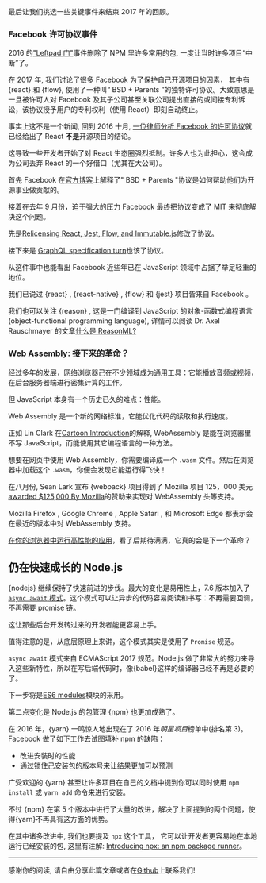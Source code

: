 最后让我们挑选一些关键事件来结束 2017 年的回顾。

### Facebook 许可协议事件

2016 的["Leftpad 门"](http://developer.telerik.com/featured/left-pad-indicative-fragile-javascript-ecosystem/)事件删除了 NPM 里许多常用的包, 一度让当时许多项目“中断”了。

在 2017 年, 我们讨论了很多 Facebook 为了保护自己开源项目的因素， 其中有 {react} 和 {flow}, 使用了一种叫“ BSD + Parents ”的独特许可协议。大致意思是一旦被许可人对 Facebook 及其子公司甚至关联公司提出直接的或间接专利诉讼，该协议授予用户的专利权利（使用 React）即刻自动终止。

事实上这不是一个新闻, 回到 2016 十月, [一位律师分析 Facebook 的许可协议](https://www.elcaminolegal.com/single-post/2016/10/04/Facebook-Reactjs-License)就已经给出了 React **不是**开源项目的结论。

这导致一些开发者开始了对 React 生态圈强烈抵制。许多人也为此担心，这会成为公司丢弃 React 的一个好借口（尤其在大公司）。

首先 Facebook 在[官方博客](https://code.facebook.com/posts/112130496157735/explaining-react-s-license/)上解释了" BSD + Parents "协议是如何帮助他们为开源事业做贡献的。

接着在去年 9 月份，迫于强大的压力 Facebook 最终把协议变成了 MIT 来彻底解决这个问题。

先是[Relicensing React, Jest, Flow, and Immutable.js](https://code.facebook.com/posts/300798627056246)修改了协议。

接下来是 [GraphQL specification turn](https://medium.com/@leeb/relicensing-the-graphql-specification-e7d07a52301b)也该了协议。

从这件事中也能看出 Facebook 近些年已在 JavaScript 领域中占据了举足轻重的地位。

我们已说过 {react} , {react-native} , {flow} 和 {jest} 项目皆来自 Facebook 。

我们也可以关注 {reason} , 这是一门编译到 JavaScript 的对象-函数式编程语言(object-functional programming language), 详情可以阅读 Dr. Axel Rauschmayer 的文章[什么是 ReasonML?](http://2ality.com/2017/11/about-reasonml.html)

### Web Assembly: 接下来的革命？

经过多年的发展，网络浏览器己在不少领域成为通用工具：它能播放音频或视频，在后台服务器端进行密集计算的工作。

但 JavaScript 本身有一个历史已久的难点：性能。

Web Assembly 是一个新的网络标准，它能优化代码的读取和执行速度。

正如 Lin Clark 在[Cartoon Introduction](https://www.smashingmagazine.com/2017/05/abridged-cartoon-introduction-webassembly/)的解释, WebAssembly 是能在浏览器里不写 JavaScript，而能使用其它编程语言的一种方法。

想要在网页中使用 Web Assembly，你需要编译成一个 `.wasm` 文件。然后在浏览器中加载这个 `.wasm`，你便会发现它能运行得飞快！

在八月份, Sean Lark 宣布 {webpack} 项目得到了 Mozilla 项目 125，000 美元[awarded $125,000 By Mozilla](https://medium.com/webpack/webpack-awarded-125-000-from-moss-program-f63eeaaf4e15)的赞助来实现对 WebAssembly 头等支持。

Mozilla Firefox , Google Chrome , Apple Safari , 和 Microsoft Edge 都表示会在最近的版本中对 WebAssembly 支持。

[在你的浏览器中运行高性能的应用](https://spectrum.ieee.org/computing/software/webassembly-will-finally-let-you-run-highperformance-applications-in-your-browser)，看了后期待满满，它真的会是下一个革命？

## 仍在快速成长的 Node.js

{nodejs} 继续保持了快速前进的步伐。最大的变化是易用性上，7.6 版本加入了[`async await` 模式](https://hackernoon.com/6-reasons-why-javascripts-async-await-blows-promises-away-tutorial-c7ec10518dd9)。这个模式可以让异步的代码容易阅读和书写：不再需要回调，不再需要 promise 链。

这让那些后台开发转过来的开发者能更容易上手。

值得注意的是，从底层原理上来讲，这个模式其实是使用了 `Promise` 规范。

`async await` 模式来自 ECMAScript 2017 规范。Node.js 做了非常大的努力来导入这些新特性，所以在写后端代码时，像{babel}这样的编译器已经不再是必要的了。

下一步将是[ES6 modules](http://2ality.com/2014/09/es6-modules-final.html)模块的采用。

第二点变化是 Node.js 的包管理 {npm} 也更加成熟了。

在 2016 年，{yarn} 一鸣惊人地出现在了 2016 年*明星项目*榜单中(排名第 3)。Facebook 做了如下工作去试图填补 npm 的缺陷：

* 改进安装时的性能
* 通过锁住己安装包的版本号来让结果更加可以预测

广受欢迎的 {yarn} 甚至让许多项目在自己的文档中提到你可以同时使用 `npm install` 或 `yarn add` 命令来进行安装。

不过 {npm} 在第 5 个版本中进行了大量的改进，解决了上面提到的两个问题，使得{yarn}不再具有这方面的优势。

在其中诸多改进中, 我们也要提及 `npx` 这个工具， 它可以让开发者更容易地在本地运行已经安装的包, 这里有注解: [Introducing npx: an npm package runner](https://medium.com/@maybekatz/introducing-npx-an-npm-package-runner-55f7d4bd282b)。

---

感谢你的阅读, 请自由分享此篇文章或者在[Github](https://github.com/bestofjs/javascript-risingstars)上联系我们!

